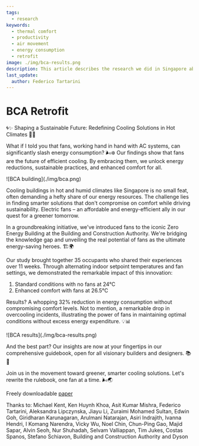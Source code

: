 ```yaml
---
tags:
  - research
keywords: 
  - thermal comfort
  - productivity
  - air movement
  - energy consumption
  - retrofit
image: ./img/bca-results.png
description: This article describes the research we did in Singapore about reducing the energy consumption of a commercial building by increasing the cooling set-point and moving the air using fans
last_update:
  author: Federico Tartarini
---
```


# BCA Retrofit

🌀✨ Shaping a Sustainable Future: Redefining Cooling Solutions in Hot Climates 🏢🌞

What if I told you that fans, working hand in hand with AC systems, can significantly slash energy consumption? 🌬️❄️ 
Our findings show that fans are the future of efficient cooling. By embracing them, we unlock energy reductions, sustainable practices, and enhanced comfort for all.

<div class="img-center" style={{"margin-bottom":"20px"}}> ![BCA building](./img/bca.png)</div>

Cooling buildings in hot and humid climates like Singapore is no small feat, often demanding a hefty share of our energy resources. The challenge lies in finding smarter solutions that don't compromise on comfort while driving sustainability. Electric fans – an affordable and energy-efficient ally in our quest for a greener tomorrow.

In a groundbreaking initiative, we've introduced fans to the iconic Zero Energy Building at the Building and Construction Authority. We're bridging the knowledge gap and unveiling the real potential of fans as the ultimate energy-saving heroes. 🏗️🌍

Our study brought together 35 occupants who shared their experiences over 11 weeks. Through alternating indoor setpoint temperatures and fan settings, we demonstrated the remarkable impact of this innovation:
1. Standard conditions with no fans at 24°C
2. Enhanced comfort with fans at 26.5°C

Results? A whopping 32% reduction in energy consumption without compromising comfort levels. Not to mention, a remarkable drop in overcooling incidents, illustrating the power of fans in maintaining optimal conditions without excess energy expenditure. 💡📊

<div class="img-center" style={{"margin-bottom":"20px"}}> ![BCA results](./img/bca-results.png)</div>

And the best part? Our insights are now at your fingertips in our comprehensive guidebook, open for all visionary builders and designers. 📚🌱

Join us in the movement toward greener, smarter cooling solutions. Let's rewrite the rulebook, one fan at a time. 🌬️🌏

Freely downloadable [paper](https://lnkd.in/gK9PhmeB)

Thanks to: Michael Kent, Ken Huynh Khoa, Asit Kumar Mishra, Federico Tartarini, Aleksandra Lipczynska, Jiayu Li, Zuraimi Mohamed Sultan,
Edwin Goh, Giridharan Karunagaran, Arulmani Natarajan, Asiri Indrajith, Ivanna Hendri, I Komang Narendra, Vicky Wu, Noel Chin, Chun-Ping Gao, Majid Sapar, Alvin Seoh, Nur Shuhadah, Selvam Valliappan, Tim Jukes, Costas Spanos, Stefano Schiavon, Building and Construction Authority and Dyson